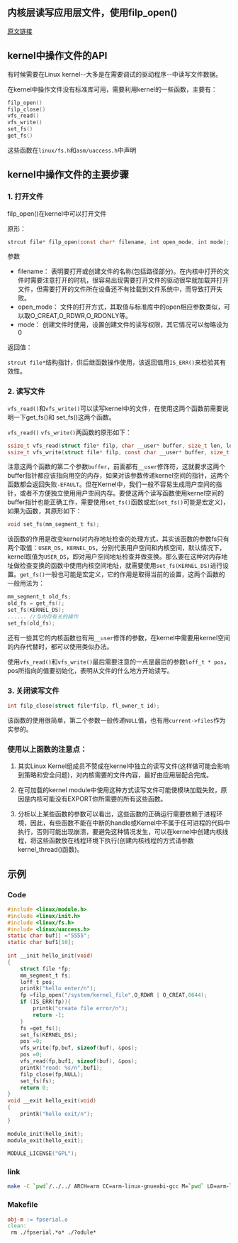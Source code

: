 ## 内核层读写应用层文件，使用filp_open()

[原文链接](http://soft.chinabyte.com/os/421/11398421.shtml)

## kernel中操作文件的API

有时候需要在Linux kernel--大多是在需要调试的驱动程序--中读写文件数据。

在kernel中操作文件没有标准库可用，需要利用kernel的一些函数，主要有： 

```c
filp_open() 
filp_close()
vfs_read()
vfs_write()
set_fs()
get_fs()
```

这些函数在`linux/fs.h`和`asm/uaccess.h`中声明

## kernel中操作文件的主要步骤

### 1. 打开文件

filp_open()在kernel中可以打开文件

原形：

```c
strcut file* filp_open(const char* filename, int open_mode, int mode);
```

参数

- filename： 表明要打开或创建文件的名称(包括路径部分)。在内核中打开的文件时需要注意打开的时机，很容易出现需要打开文件的驱动很早就加载并打开文件，但需要打开的文件所在设备还不有挂载到文件系统中，而导致打开失败。
- open_mode： 文件的打开方式，其取值与标准库中的open相应参数类似，可以取O_CREAT,O_RDWR,O_RDONLY等。
- mode： 创建文件时使用，设置创建文件的读写权限，其它情况可以匆略设为0

返回值：

`strcut file*`结构指针，供后继函数操作使用，该返回值用`IS_ERR()`来检验其有效性。

### 2. 读写文件

`vfs_read()`和`vfs_write()`可以读写kernel中的文件，在使用这两个函数前需要说明一下get_fs()和 set_fs()这两个函数。

`vfs_read()` `vfs_write()`两函数的原形如下：

```c
ssize_t vfs_read(struct file* filp, char __user* buffer, size_t len, loff_t* pos);
ssize_t vfs_write(struct file* filp, const char __user* buffer, size_t len, loff_t* pos);
```

注意这两个函数的第二个参数`buffer`，前面都有`__user`修饰符，这就要求这两个buffer指针都应该指向用空的内存，如果对该参数传递kernel空间的指针，这两个函数都会返回失败`-EFAULT`。但在Kernel中，我们一般不容易生成用户空间的指针，或者不方便独立使用用户空间内存。要使这两个读写函数使用kernel空间的buffer指针也能正确工作，需要使用`set_fs()`函数或宏(`set_fs()`可能是宏定义)，如果为函数，其原形如下：

```c
void set_fs(mm_segment_t fs);
```

该函数的作用是改变kernel对内存地址检查的处理方式，其实该函数的参数fs只有两个取值：`USER_DS`，`KERNEL_DS`，分别代表用户空间和内核空间，默认情况下，kernel取值为`USER_DS`，即对用户空间地址检查并做变换。那么要在这种对内存地址做检查变换的函数中使用内核空间地址，就需要使用`set_fs(KERNEL_DS)`进行设置。`get_fs()`一般也可能是宏定义，它的作用是取得当前的设置，这两个函数的一般用法为：

```c
mm_segment_t old_fs;
old_fs = get_fs();
set_fs(KERNEL_DS);
...... //与内存有关的操作
set_fs(old_fs);
```

还有一些其它的内核函数也有用`__user`修饰的参数，在kernel中需要用kernel空间的内存代替时，都可以使用类似办法。

使用`vfs_read()`和`vfs_write()`最后需要注意的一点是最后的参数`loff_t * pos`，pos所指向的值要初始化，表明从文件的什么地方开始读写。

### 3. 关闭读写文件

```c
int filp_close(struct file*filp, fl_owner_t id);
```

该函数的使用很简单，第二个参数一般传递`NULL`值，也有用`current->files`作为实参的。

### 使用以上函数的注意点：

1. 其实Linux Kernel组成员不赞成在kernel中独立的读写文件(这样做可能会影响到策略和安全问题)，对内核需要的文件内容，最好由应用层配合完成。

2. 在可加载的kernel module中使用这种方式读写文件可能使模块加载失败，原因是内核可能没有EXPORT你所需要的所有这些函数。

3. 分析以上某些函数的参数可以看出，这些函数的正确运行需要依赖于进程环境，因此，有些函数不能在中断的handle或Kernel中不属于任可进程的代码中执行，否则可能出现崩溃，要避免这种情况发生，可以在kernel中创建内核线程，将这些函数放在线程环境下执行(创建内核线程的方式请参数kernel_thread()函数)。

## 示例

### Code

```c
#include <linux/module.h>
#include <linux/init.h>
#include <linux/fs.h>
#include <linux/uaccess.h>
static char buf[] ="5555";
static char buf1[10];
 
int __init hello_init(void)
{
    struct file *fp;
    mm_segment_t fs;
    loff_t pos;
    printk("hello enter/n");
    fp =filp_open("/system/kernel_file",O_RDWR | O_CREAT,0644);
    if (IS_ERR(fp)){
        printk("create file error/n");
        return -1;
    }
    fs =get_fs();
    set_fs(KERNEL_DS);
    pos =0;
    vfs_write(fp,buf, sizeof(buf), &pos);
    pos =0;
    vfs_read(fp,buf1, sizeof(buf), &pos);
    printk("read: %s/n",buf1);
    filp_close(fp,NULL);
    set_fs(fs);
    return 0;
}
void __exit hello_exit(void)
{
    printk("hello exit/n");
}
 
module_init(hello_init);
module_exit(hello_exit);
 
MODULE_LICENSE("GPL");
```

### link

```bash
make -C `pwd`/../../ ARCH=arm CC=arm-linux-gnueabi-gcc M=`pwd` LD=arm-linux-gnueabi-ld modules
```

### Makefile

```makefile
obj-m := fpserial.o
clean:
 rm ./fpserial.*o* ./?odule*
```

 